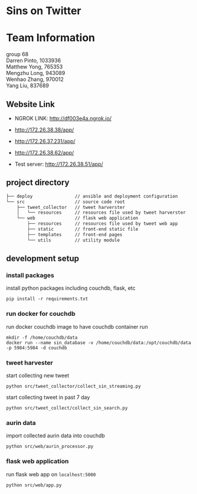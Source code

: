 # Sins on Twitter

# Team Information
group 68  
Darren Pinto, 1033936  
Matthew Yong, 765353  
Mengzhu Long, 943089  
Wenhao Zhang, 970012  
Yang Liu, 837689  

## Website Link
- NGROK LINK: http://df003e4a.ngrok.io/

- http://172.26.38.38/app/ 
- http://172.26.37.231/app/
- http://172.26.38.62/app/

- Test server: http://172.26.38.51/app/

## project directory
```bash
├── deploy                // ansible and deployment configuration
└── src                   // source code root
    ├── tweet_collector   // tweet harverster
    │   └── resources     // resources file used by tweet harverster
    └── web               // flask web application
        ├── resources     // resources file used by tweet web app
        ├── static        // front-end static file
        ├── templates     // front-end pages
        └── utils         // utility module


```

## development setup
### install packages
install python packages including couchdb, flask, etc

```
pip install -r requirements.txt
```

### run docker for couchdb
run docker couchdb image to have couchdb container run 
```
mkdir -f /home/couchdb/data
docker run --name sin_database -v /home/couchdb/data:/opt/couchdb/data -p 5984:5984 -d couchdb
```

### tweet harvester
start collecting new tweet
```
python src/tweet_collector/collect_sin_streaming.py
```

start collecting tweet in past 7 day
```
python src/tweet_collect/collect_sin_search.py
```

### aurin data
import collected aurin data into couchdb

```
python src/web/aurin_processor.py
```

### flask web application
run flask web app on `localhost:5000`

```
python src/web/app.py
```

